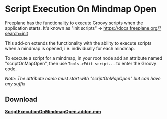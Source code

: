# Script Execution On Mindmap Open

Freeplane has the functionality to execute Groovy scripts when the application starts. It's known as "init scripts" → https://docs.freeplane.org/?search=init

This add-on extends the functionality with the ability to execute scripts when a mindmap is opened, i.e. individually for each mindmap.

To execute a script for a mindmap, in your root node add an attribute named "scriptOnMapOpen", then use `Tools->Edit script...` to enter the Groovy code.

_Note: The attribute name must start with "scriptOnMapOpen" but can have any suffix_

## Download

[**ScriptExecutionOnMindmapOpen.addon.mm**](../../releases/)
